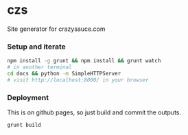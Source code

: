# czs
Site generator for crazysauce.com

### Setup and iterate
```bash
npm install -g grunt && npm install && grunt watch
# in another terminal
cd docs && python -m SimpleHTTPServer
# visit http://localhost:8000/ in your browser
```

### Deployment

This is on github pages, so just build and commit the outputs.

```bash
grunt build
```
